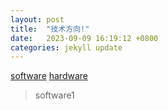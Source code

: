 ```yaml
---
layout: post
title:  "技术方向!"
date:   2023-09-09 16:19:12 +0800
categories: jekyll update
---
```


[software](https://)
[hardware](https://)

> software1

